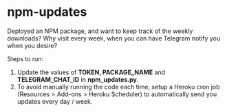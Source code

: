 # npm-updates

Deployed an NPM package, and want to keep track of the weekly downloads? Why visit every week, when you can have Telegram notify you when you desire?

Steps to run:
<ol>
  <li>Update the values of <b>TOKEN, PACKAGE_NAME</b> and <b>TELEGRAM_CHAT_ID</b> in <b>npm_updates.py</b>.</li>
  <li>To avoid manually running the code each time, setup a Heroku cron job (Resources > Add-ons > Heroku Scheduler) to automatically send you updates every day / week.</li> 
</ol>
